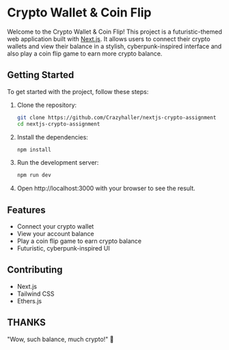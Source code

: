 # Crypto Wallet & Coin Flip

Welcome to the Crypto Wallet & Coin Flip! This project is a futuristic-themed web application built with [Next.js](https://nextjs.org/). It allows users to connect their crypto wallets and view their balance in a stylish, cyberpunk-inspired interface and also play a coin flip game to earn more crypto balance.

## Getting Started

To get started with the project, follow these steps:

1. Clone the repository:

   ```sh
   git clone https://github.com/Crazyhaller/nextjs-crypto-assignment
   cd nextjs-crypto-assignment
   ```

2. Install the dependencies:

   ```sh
   npm install
   ```

3. Run the development server:

   ```sh
   npm run dev
   ```

4. Open http://localhost:3000 with your browser to see the result.

## Features

- Connect your crypto wallet
- View your account balance
- Play a coin flip game to earn crypto balance
- Futuristic, cyberpunk-inspired UI

## Contributing

- Next.js
- Tailwind CSS
- Ethers.js

## THANKS

"Wow, such balance, much crypto!" 🚀
